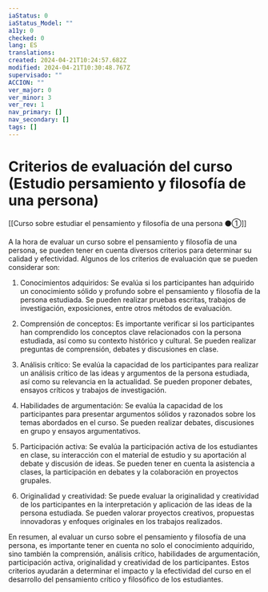 ```yaml
---
iaStatus: 0
iaStatus_Model: ""
a11y: 0
checked: 0
lang: ES
translations: 
created: 2024-04-21T10:24:57.682Z
modified: 2024-04-21T10:30:48.767Z
supervisado: ""
ACCION: ""
ver_major: 0
ver_minor: 3
ver_rev: 1
nav_primary: []
nav_secondary: []
tags: []
---
```

# Criterios de evaluación del curso (Estudio persamiento y filosofía de una persona)

[[Curso sobre estudiar el pensamiento y filosofía de una persona ⚫①]]

A la hora de evaluar un curso sobre el pensamiento y filosofía de una persona, se pueden tener en cuenta diversos criterios para determinar su calidad y efectividad. Algunos de los criterios de evaluación que se pueden considerar son:

1. Conocimientos adquiridos: Se evalúa si los participantes han adquirido un conocimiento sólido y profundo sobre el pensamiento y filosofía de la persona estudiada. Se pueden realizar pruebas escritas, trabajos de investigación, exposiciones, entre otros métodos de evaluación.

2. Comprensión de conceptos: Es importante verificar si los participantes han comprendido los conceptos clave relacionados con la persona estudiada, así como su contexto histórico y cultural. Se pueden realizar preguntas de comprensión, debates y discusiones en clase.

3. Análisis crítico: Se evalúa la capacidad de los participantes para realizar un análisis crítico de las ideas y argumentos de la persona estudiada, así como su relevancia en la actualidad. Se pueden proponer debates, ensayos críticos y trabajos de investigación.

4. Habilidades de argumentación: Se evalúa la capacidad de los participantes para presentar argumentos sólidos y razonados sobre los temas abordados en el curso. Se pueden realizar debates, discusiones en grupo y ensayos argumentativos.

5. Participación activa: Se evalúa la participación activa de los estudiantes en clase, su interacción con el material de estudio y su aportación al debate y discusión de ideas. Se pueden tener en cuenta la asistencia a clases, la participación en debates y la colaboración en proyectos grupales.

6. Originalidad y creatividad: Se puede evaluar la originalidad y creatividad de los participantes en la interpretación y aplicación de las ideas de la persona estudiada. Se pueden valorar proyectos creativos, propuestas innovadoras y enfoques originales en los trabajos realizados.

En resumen, al evaluar un curso sobre el pensamiento y filosofía de una persona, es importante tener en cuenta no solo el conocimiento adquirido, sino también la comprensión, análisis crítico, habilidades de argumentación, participación activa, originalidad y creatividad de los participantes. Estos criterios ayudarán a determinar el impacto y la efectividad del curso en el desarrollo del pensamiento crítico y filosófico de los estudiantes.
